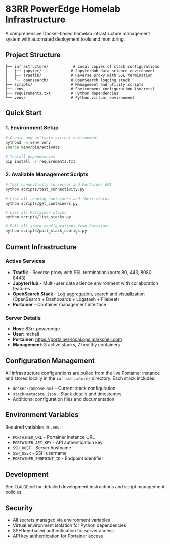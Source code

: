 # 83RR PowerEdge Homelab Infrastructure

A comprehensive Docker-based homelab infrastructure management system with automated deployment tools and monitoring.

## Project Structure

```
├── infrastructure/           # Local copies of stack configurations
│   ├── jupyter/             # JupyterHub data science environment
│   ├── traefik/             # Reverse proxy with SSL termination
│   └── opensearch/          # OpenSearch logging stack
├── scripts/                 # Management and utility scripts
├── .env                     # Environment configuration (secrets)
├── requirements.txt         # Python dependencies
└── venv/                    # Python virtual environment
```

## Quick Start

### 1. Environment Setup
```bash
# Create and activate virtual environment
python3 -m venv venv
source venv/bin/activate

# Install dependencies
pip install -r requirements.txt
```

### 2. Available Management Scripts

```bash
# Test connectivity to server and Portainer API
python scripts/test_connectivity.py

# List all running containers and their status
python scripts/get_containers.py

# List all Portainer stacks
python scripts/list_stacks.py

# Pull all stack configurations from Portainer
python scripts/pull_stack_configs.py
```

## Current Infrastructure

### Active Services
- **Traefik** - Reverse proxy with SSL termination (ports 80, 443, 8080, 8443)
- **JupyterHub** - Multi-user data science environment with collaboration features
- **OpenSearch Stack** - Log aggregation, search and visualization (OpenSearch + Dashboards + Logstash + Filebeat)
- **Portainer** - Container management interface

### Server Details
- **Host**: 83rr-poweredge
- **User**: mcheli
- **Portainer**: https://portainer-local.ops.markcheli.com
- **Management**: 3 active stacks, 7 healthy containers

## Configuration Management

All infrastructure configurations are pulled from the live Portainer instance and stored locally in the `infrastructure/` directory. Each stack includes:

- `docker-compose.yml` - Current stack configuration
- `stack-metadata.json` - Stack details and timestamps
- Additional configuration files and documentation

## Environment Variables

Required variables in `.env`:
- `PORTAINER_URL` - Portainer instance URL
- `PORTAINER_API_KEY` - API authentication key
- `SSH_HOST` - Server hostname
- `SSH_USER` - SSH username
- `PORTAINER_ENDPOINT_ID` - Endpoint identifier

## Development

See `CLAUDE.md` for detailed development instructions and script management policies.

## Security

- All secrets managed via environment variables
- Virtual environment isolation for Python dependencies
- SSH key-based authentication for server access
- API key authentication for Portainer access
